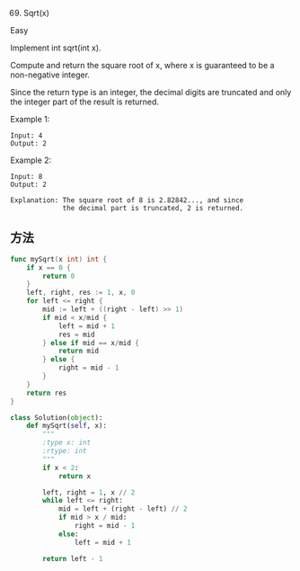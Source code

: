 69. Sqrt(x)


Easy


Implement int sqrt(int x).

Compute and return the square root of x, where x is guaranteed to be a non-negative integer.

Since the return type is an integer, the decimal digits are truncated and only the integer part of the result is returned.

Example 1:

```
Input: 4
Output: 2
```


Example 2:
```
Input: 8
Output: 2

Explanation: The square root of 8 is 2.82842..., and since 
             the decimal part is truncated, 2 is returned.
```

## 方法

```go
func mySqrt(x int) int {
    if x == 0 {
		return 0
	}
	left, right, res := 1, x, 0
	for left <= right {
		mid := left + ((right - left) >> 1)
		if mid < x/mid {
			left = mid + 1
			res = mid
		} else if mid == x/mid {
			return mid
		} else {
			right = mid - 1
		}
	}
	return res
}
```



```python
class Solution(object):
    def mySqrt(self, x):
        """
        :type x: int
        :rtype: int
        """
        if x < 2:
            return x

        left, right = 1, x // 2
        while left <= right:
            mid = left + (right - left) // 2
            if mid > x / mid:
                right = mid - 1
            else:
                left = mid + 1

        return left - 1
```